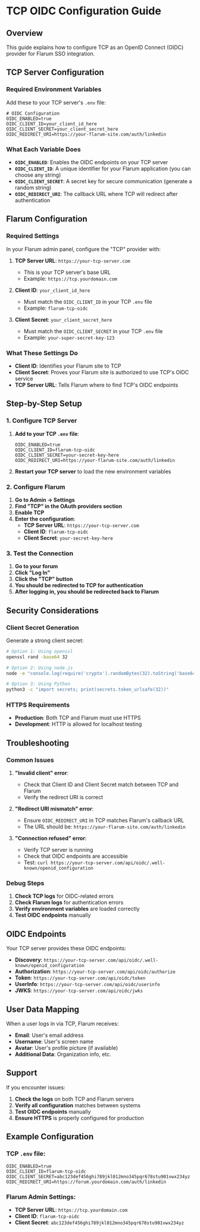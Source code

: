 # TCP OIDC Configuration Guide

## Overview

This guide explains how to configure TCP as an OpenID Connect (OIDC) provider for Flarum SSO integration.

## TCP Server Configuration

### Required Environment Variables

Add these to your TCP server's `.env` file:

```env
# OIDC Configuration
OIDC_ENABLED=true
OIDC_CLIENT_ID=your_client_id_here
OIDC_CLIENT_SECRET=your_client_secret_here
OIDC_REDIRECT_URI=https://your-flarum-site.com/auth/linkedin
```

### What Each Variable Does

- **`OIDC_ENABLED`**: Enables the OIDC endpoints on your TCP server
- **`OIDC_CLIENT_ID`**: A unique identifier for your Flarum application (you can choose any string)
- **`OIDC_CLIENT_SECRET`**: A secret key for secure communication (generate a random string)
- **`OIDC_REDIRECT_URI`**: The callback URL where TCP will redirect after authentication

## Flarum Configuration

### Required Settings

In your Flarum admin panel, configure the "TCP" provider with:

1. **TCP Server URL**: `https://your-tcp-server.com`
   - This is your TCP server's base URL
   - Example: `https://tcp.yourdomain.com`

2. **Client ID**: `your_client_id_here`
   - Must match the `OIDC_CLIENT_ID` in your TCP `.env` file
   - Example: `flarum-tcp-oidc`

3. **Client Secret**: `your_client_secret_here`
   - Must match the `OIDC_CLIENT_SECRET` in your TCP `.env` file
   - Example: `your-super-secret-key-123`

### What These Settings Do

- **Client ID**: Identifies your Flarum site to TCP
- **Client Secret**: Proves your Flarum site is authorized to use TCP's OIDC service
- **TCP Server URL**: Tells Flarum where to find TCP's OIDC endpoints

## Step-by-Step Setup

### 1. Configure TCP Server

1. **Add to your TCP `.env` file**:
   ```env
   OIDC_ENABLED=true
   OIDC_CLIENT_ID=flarum-tcp-oidc
   OIDC_CLIENT_SECRET=your-secret-key-here
   OIDC_REDIRECT_URI=https://your-flarum-site.com/auth/linkedin
   ```

2. **Restart your TCP server** to load the new environment variables

### 2. Configure Flarum

1. **Go to Admin → Settings**
2. **Find "TCP" in the OAuth providers section**
3. **Enable TCP**
4. **Enter the configuration**:
   - **TCP Server URL**: `https://your-tcp-server.com`
   - **Client ID**: `flarum-tcp-oidc`
   - **Client Secret**: `your-secret-key-here`

### 3. Test the Connection

1. **Go to your forum**
2. **Click "Log In"**
3. **Click the "TCP" button**
4. **You should be redirected to TCP for authentication**
5. **After logging in, you should be redirected back to Flarum**

## Security Considerations

### Client Secret Generation

Generate a strong client secret:

```bash
# Option 1: Using openssl
openssl rand -base64 32

# Option 2: Using node.js
node -e "console.log(require('crypto').randomBytes(32).toString('base64'))"

# Option 3: Using Python
python3 -c "import secrets; print(secrets.token_urlsafe(32))"
```

### HTTPS Requirements

- **Production**: Both TCP and Flarum must use HTTPS
- **Development**: HTTP is allowed for localhost testing

## Troubleshooting

### Common Issues

1. **"Invalid client" error**:
   - Check that Client ID and Client Secret match between TCP and Flarum
   - Verify the redirect URI is correct

2. **"Redirect URI mismatch" error**:
   - Ensure `OIDC_REDIRECT_URI` in TCP matches Flarum's callback URL
   - The URL should be: `https://your-flarum-site.com/auth/linkedin`

3. **"Connection refused" error**:
   - Verify TCP server is running
   - Check that OIDC endpoints are accessible
   - Test: `curl https://your-tcp-server.com/api/oidc/.well-known/openid_configuration`

### Debug Steps

1. **Check TCP logs** for OIDC-related errors
2. **Check Flarum logs** for authentication errors
3. **Verify environment variables** are loaded correctly
4. **Test OIDC endpoints** manually

## OIDC Endpoints

Your TCP server provides these OIDC endpoints:

- **Discovery**: `https://your-tcp-server.com/api/oidc/.well-known/openid_configuration`
- **Authorization**: `https://your-tcp-server.com/api/oidc/authorize`
- **Token**: `https://your-tcp-server.com/api/oidc/token`
- **UserInfo**: `https://your-tcp-server.com/api/oidc/userinfo`
- **JWKS**: `https://your-tcp-server.com/api/oidc/jwks`

## User Data Mapping

When a user logs in via TCP, Flarum receives:

- **Email**: User's email address
- **Username**: User's screen name
- **Avatar**: User's profile picture (if available)
- **Additional Data**: Organization info, etc.

## Support

If you encounter issues:

1. **Check the logs** on both TCP and Flarum servers
2. **Verify all configuration** matches between systems
3. **Test OIDC endpoints** manually
4. **Ensure HTTPS** is properly configured for production

## Example Configuration

### TCP `.env` file:
```env
OIDC_ENABLED=true
OIDC_CLIENT_ID=flarum-tcp-oidc
OIDC_CLIENT_SECRET=abc123def456ghi789jkl012mno345pqr678stu901vwx234yz
OIDC_REDIRECT_URI=https://forum.yourdomain.com/auth/linkedin
```

### Flarum Admin Settings:
- **TCP Server URL**: `https://tcp.yourdomain.com`
- **Client ID**: `flarum-tcp-oidc`
- **Client Secret**: `abc123def456ghi789jkl012mno345pqr678stu901vwx234yz`
